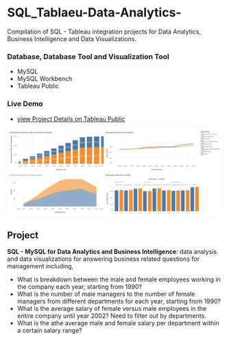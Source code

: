 # SQL_Tablaeu-Data-Analytics-
Compilation of SQL - Tableau integration projects for Data Analytics, Business Intelligence and Data Visualizations.

### Database, Database Tool and Visualization Tool
+ MySQL
+ MySQL Workbench
+ Tableau Public

### Live Demo
+ [view Project Details on Tableau Public](https://public.tableau.com/views/Dashborad_16598643715320/Dashboard1?:language=en-US&publish=yes&:display_count=n&:origin=viz_share_link)

![Dashboard on Tableu Public](https://github.com/prajwalhalkare/SQL_Tablaeu-Data-Analytics-/blob/28663be67828fb4b1a4eb59a93d256768a367c94/Screenshot_tableau.png)

## Project
**SQL - MySQL for Data Analytics and Business Intelligence**: data analysis and data visualizations for answering business related questions for management including,
+ What is breakdown between the male and female employees working in the company each year, starting from 1990?
+ What is the number of male managers to the number of female managers from different departments for each year, starting from 1990?
+ What is the average salary of female versus male employees in the entire company until year 2002? Need to filter out by departments.
+ What is the athe average male and female salary per department within a certain salary range?
